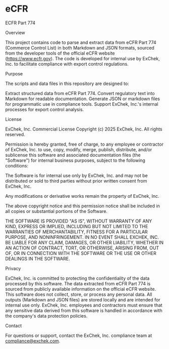 # eCFR
ECFR Part 774

Overview

This project contains code to parse and extract data from eCFR Part 774 (Commerce Control List) in both Markdown and JSON formats, sourced from the developer tools of the official eCFR website (https://www.ecfr.gov). The code is developed for internal use by ExChek, Inc. to facilitate compliance with export control regulations.

Purpose

The scripts and data files in this repository are designed to:

Extract structured data from eCFR Part 774.
Convert regulatory text into Markdown for readable documentation.
Generate JSON or markdown files for programmatic use in compliance tools.
Support ExChek, Inc.'s internal processes for export control analysis.


License

ExChek, Inc. Commercial License
Copyright (c) 2025 ExChek, Inc. All rights reserved.

Permission is hereby granted, free of charge, to any employee or contractor of ExChek, Inc. to use, copy, modify, merge, publish, distribute, and/or sublicense this software and associated documentation files (the "Software") for internal business purposes, subject to the following conditions:

The Software is for internal use only by ExChek, Inc. and may not be distributed or sold to third parties without prior written consent from ExChek, Inc.

Any modifications or derivative works remain the property of ExChek, Inc.

The above copyright notice and this permission notice shall be included in all copies or substantial portions of the Software.

THE SOFTWARE IS PROVIDED "AS IS", WITHOUT WARRANTY OF ANY KIND, EXPRESS OR IMPLIED, INCLUDING BUT NOT LIMITED TO THE WARRANTIES OF MERCHANTABILITY, FITNESS FOR A PARTICULAR PURPOSE, AND NONINFRINGEMENT. IN NO EVENT SHALL EXCHEK, INC. BE LIABLE FOR ANY CLAIM, DAMAGES, OR OTHER LIABILITY, WHETHER IN AN ACTION OF CONTRACT, TORT, OR OTHERWISE, ARISING FROM, OUT OF, OR IN CONNECTION WITH THE SOFTWARE OR THE USE OR OTHER DEALINGS IN THE SOFTWARE.

Privacy

ExChek, Inc. is committed to protecting the confidentiality of the data processed by this software. The data extracted from eCFR Part 774 is sourced from publicly available information on the official eCFR website. This software does not collect, store, or process any personal data. All outputs (Markdown and JSON files) are stored locally and are intended for internal use only. ExChek, Inc. employees and contractors must ensure that any sensitive data derived from this software is handled in accordance with the company's data protection policies.

Contact

For questions or support, contact the ExChek, Inc. compliance team at compliance@exchek.com.

